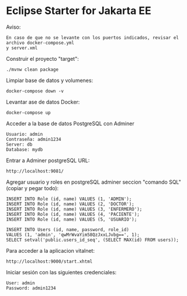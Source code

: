 # Eclipse Starter for Jakarta EE
Aviso:
```
En caso de que no se levante con los puertos indicados, revisar el archivo docker-compose.yml
y server.xml
```

Construir el proyecto "target":
```
./mvnw clean package 
```
Limpiar base de datos y volumenes:
```
docker-compose down -v
```
Levantar ase de datos Docker:

```
docker-compose up
```
Acceder a la base de datos PostgreSQL con Adminer
```
Usuario: admin
Contraseña: admin1234
Server: db
Database: mydb
```
Entrar a Adminer postgreSQL URL:
```
http://localhost:9081/
```

Agregar usuario y roles en postgreSQL adminer seccion "comando SQL" (copiar y pegar todo):

```
INSERT INTO Role (id, name) VALUES (1, 'ADMIN');
INSERT INTO Role (id, name) VALUES (2, 'DOCTOR');
INSERT INTO Role (id, name) VALUES (3, 'ENFERMERO');
INSERT INTO Role (id, name) VALUES (4, 'PACIENTE');
INSERT INTO Role (id, name) VALUES (5, 'USUARIO');

INSERT INTO Users (id, name, password, role_id)
VALUES (1, 'admin', 'qwMrWvaYim58QzJxxLJvbg==', 1);
SELECT setval('public.users_id_seq', (SELECT MAX(id) FROM users));

```
Para acceder a la aplicacion vitalnet:
```
http://localhost:9000/start.xhtml
```
Iniciar sesión con las siguientes credenciales:
```
User: admin
Password: admin1234
```
